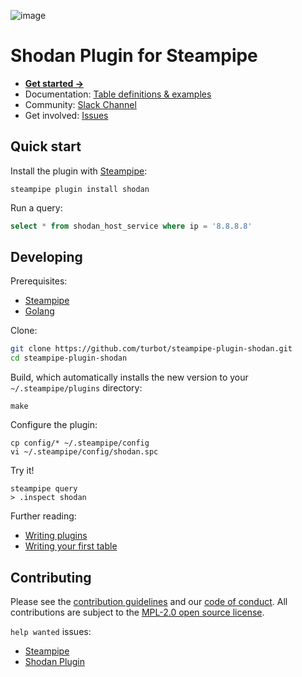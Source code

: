 ![image](https://hub.steampipe.io/images/plugins/turbot/shodan-social-graphic.png)

# Shodan Plugin for Steampipe

* **[Get started →](https://hub.steampipe.io/plugins/turbot/shodan)**
* Documentation: [Table definitions & examples](https://hub.steampipe.io/plugins/turbot/shodan/tables)
* Community: [Slack Channel](https://join.slack.com/t/steampipe/shared_invite/zt-oij778tv-lYyRTWOTMQYBVAbtPSWs3g)
* Get involved: [Issues](https://github.com/turbot/steampipe-plugin-shodan/issues)

## Quick start

Install the plugin with [Steampipe](https://steampipe.io):
```shell
steampipe plugin install shodan
```

Run a query:

```sql
select * from shodan_host_service where ip = '8.8.8.8'
```

## Developing

Prerequisites:
- [Steampipe](https://steampipe.io/downloads)
- [Golang](https://golang.org/doc/install)

Clone:

```sh
git clone https://github.com/turbot/steampipe-plugin-shodan.git
cd steampipe-plugin-shodan
```

Build, which automatically installs the new version to your `~/.steampipe/plugins` directory:
```
make
```

Configure the plugin:
```
cp config/* ~/.steampipe/config
vi ~/.steampipe/config/shodan.spc
```

Try it!
```
steampipe query
> .inspect shodan
```

Further reading:
* [Writing plugins](https://steampipe.io/docs/develop/writing-plugins)
* [Writing your first table](https://steampipe.io/docs/develop/writing-your-first-table)

## Contributing

Please see the [contribution guidelines](https://github.com/turbot/steampipe/blob/main/CONTRIBUTING.md) and our [code of conduct](https://github.com/turbot/steampipe/blob/main/CODE_OF_CONDUCT.md). All contributions are subject to the [MPL-2.0 open source license](https://github.com/turbot/steampipe-plugin-shodan/blob/main/LICENSE).

`help wanted` issues:
- [Steampipe](https://github.com/turbot/steampipe/labels/help%20wanted)
- [Shodan Plugin](https://github.com/turbot/steampipe-plugin-shodan/labels/help%20wanted)

